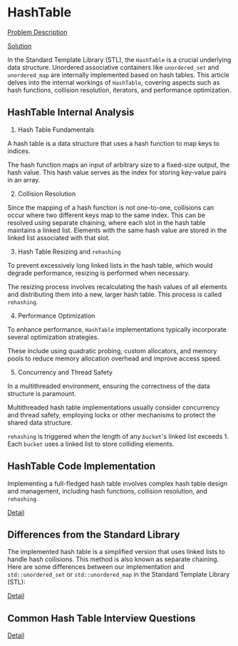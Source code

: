 # HashTable

[Problem Description](Problem.md)

[Solution](Implementation.cpp)


In the Standard Template Library (STL), the `HashTable` is a crucial underlying data structure.  Unordered associative containers like `unordered_set` and `unordered_map` are internally implemented based on hash tables. This article delves into the internal workings of `HashTable`, covering aspects such as hash functions, collision resolution, iterators, and performance optimization.

## HashTable Internal Analysis

1. Hash Table Fundamentals

A hash table is a data structure that uses a hash function to map keys to indices.

The hash function maps an input of arbitrary size to a fixed-size output, the hash value. This hash value serves as the index for storing key-value pairs in an array.

2. Collision Resolution

Since the mapping of a hash function is not one-to-one, collisions can occur where two different keys map to the same index.  This can be resolved using separate chaining, where each slot in the hash table maintains a linked list. Elements with the same hash value are stored in the linked list associated with that slot.

3. Hash Table Resizing and `rehashing`

To prevent excessively long linked lists in the hash table, which would degrade performance, resizing is performed when necessary.

The resizing process involves recalculating the hash values of all elements and distributing them into a new, larger hash table. This process is called `rehashing`.

4. Performance Optimization

To enhance performance, `HashTable` implementations typically incorporate several optimization strategies.

These include using quadratic probing, custom allocators, and memory pools to reduce memory allocation overhead and improve access speed.

5. Concurrency and Thread Safety

In a multithreaded environment, ensuring the correctness of the data structure is paramount.

Multithreaded hash table implementations usually consider concurrency and thread safety, employing locks or other mechanisms to protect the shared data structure.

`rehashing` is triggered when the length of any `bucket`'s linked list exceeds 1. Each `bucket` uses a linked list to store colliding elements.


## HashTable Code Implementation

Implementing a full-fledged hash table involves complex hash table design and management, including hash functions, collision resolution, and `rehashing`.

[Detail](Implementation.md)

## Differences from the Standard Library

The implemented hash table is a simplified version that uses linked lists to handle hash collisions. This method is also known as separate chaining.  Here are some differences between our implementation and `std::unordered_set` or `std::unordered_map` in the Standard Template Library (STL):

[Detail](Differences.md)


## Common Hash Table Interview Questions

[Detail](Interview.md)

